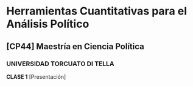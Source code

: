 # Herramientas Cuantitativas para el Análisis Político
## [CP44] Maestría en Ciencia Política
### UNIVERSIDAD TORCUATO DI TELLA

**CLASE 1** [Presentación] 